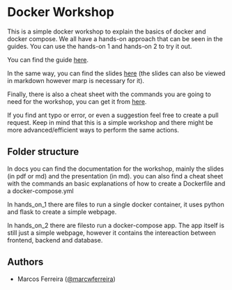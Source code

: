 # Docker Workshop

This is a simple docker workshop to explain the basics of docker and docker compose. We all have a hands-on approach that can be seen in the guides. You can use the hands-on 1 and hands-on 2 to try it out.

You can find the guide [here](./docs/guide.md).

In the same way, you can find the slides [here](./docs/slides.pdf) (the slides can also be viewed in markdown however marp is necessary for it).

Finally, there is also a cheat sheet with the commands you are going to need for the workshop, you can get it from [here](./docs/cheat_sheet.pdf).

If you find ant typo or error, or even a suggestion feel free to create a pull request. Keep in mind that this is a simple workshop and there might be more advanced/efficient ways to perform the same actions.

## Folder structure

In docs you can find the documentation for the workshop, mainly the slides (in pdf or md) and the presentation (in md). you can also find a cheat sheet with the commands an basic explanations of how to create a Dockerfile and a docker-compose.yml

In hands_on_1 there are files to run a single docker container, it uses python and flask to create a simple webpage.

In hands_on_2 there are filesto run a docker-compose app. The app itself is still just a simple webpage, however it contains the intereaction between frontend, backend and database.

## Authors

- Marcos Ferreira ([@marcwferreira](https://github.com/marcwferreira))